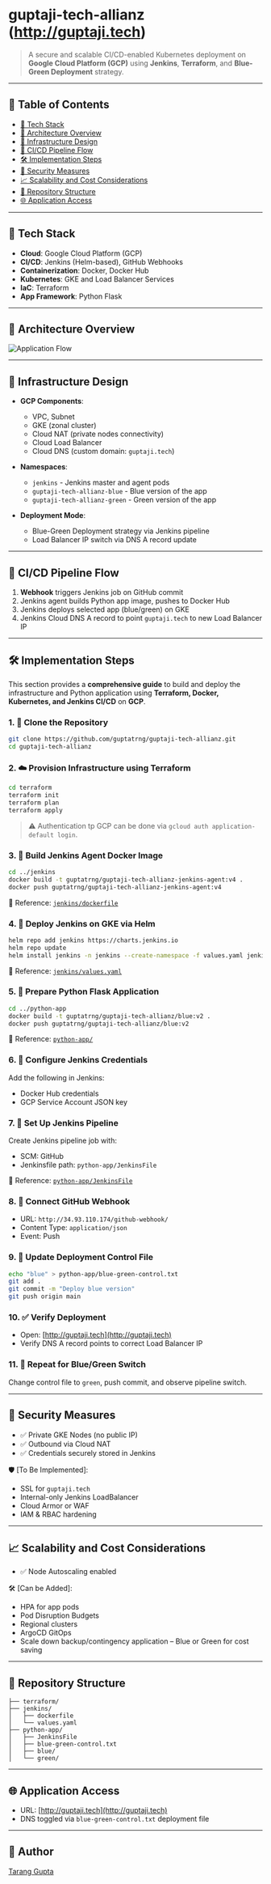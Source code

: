 
# guptaji-tech-allianz (http://guptaji.tech)

> A secure and scalable CI/CD-enabled Kubernetes deployment on **Google Cloud Platform (GCP)** using **Jenkins**, **Terraform**, and **Blue-Green Deployment** strategy.

---

## 📑 Table of Contents

- [🧰 Tech Stack](#-tech-stack)
- [📌 Architecture Overview](#-architecture-overview)
- [🔧 Infrastructure Design](#-infrastructure-design)
- [🚀 CI/CD Pipeline Flow](#-cicd-pipeline-flow)
- [🛠️ Implementation Steps](#️-implementation-steps)
- [🔐 Security Measures](#-security-measures)
- [📈 Scalability and Cost Considerations](#-scalability-and-cost-considerations)
- [📎 Repository Structure](#-repository-structure)
- [🌐 Application Access](#-application-access)

---

## 🧰 Tech Stack

- **Cloud**: Google Cloud Platform (GCP)
- **CI/CD**: Jenkins (Helm-based), GitHub Webhooks
- **Containerization**: Docker, Docker Hub
- **Kubernetes**: GKE and Load Balancer Services
- **IaC**: Terraform
- **App Framework**: Python Flask

---

## 📌 Architecture Overview

![Application Flow](./guptaji-tech-allianz-app.png)

---

## 🔧 Infrastructure Design

- **GCP Components**:
  - VPC, Subnet
  - GKE (zonal cluster)
  - Cloud NAT (private nodes connectivity)
  - Cloud Load Balancer
  - Cloud DNS (custom domain: `guptaji.tech`)

- **Namespaces**:
  - `jenkins` - Jenkins master and agent pods
  - `guptaji-tech-allianz-blue` - Blue version of the app
  - `guptaji-tech-allianz-green` - Green version of the app

- **Deployment Mode**:
  - Blue-Green Deployment strategy via Jenkins pipeline
  - Load Balancer IP switch via DNS A record update

---

## 🚀 CI/CD Pipeline Flow

1. **Webhook** triggers Jenkins job on GitHub commit
2. Jenkins agent builds Python app image, pushes to Docker Hub
3. Jenkins deploys selected app (blue/green) on GKE
4. Jenkins Cloud DNS A record to point `guptaji.tech` to new Load Balancer IP

---

## 🛠️ Implementation Steps

This section provides a **comprehensive guide** to build and deploy the infrastructure and Python application using **Terraform, Docker, Kubernetes, and Jenkins CI/CD** on **GCP**.

### 1. 🔨 Clone the Repository

```bash
git clone https://github.com/guptatrng/guptaji-tech-allianz.git
cd guptaji-tech-allianz
```

### 2. ☁️ Provision Infrastructure using Terraform

```bash
cd terraform
terraform init
terraform plan
terraform apply
```

> ⚠️ Authentication tp GCP can be done via `gcloud auth application-default login`.

### 3. 🧱 Build Jenkins Agent Docker Image

```bash
cd ../jenkins
docker build -t guptatrng/guptaji-tech-allianz-jenkins-agent:v4 .
docker push guptatrng/guptaji-tech-allianz-jenkins-agent:v4
```

📁 Reference: [`jenkins/dockerfile`](https://github.com/guptatrng/guptaji-tech-allianz/blob/main/jenkins/dockerfile)

### 4. 🚀 Deploy Jenkins on GKE via Helm

```bash
helm repo add jenkins https://charts.jenkins.io
helm repo update
helm install jenkins -n jenkins --create-namespace -f values.yaml jenkins/jenkins
```

📁 Reference: [`jenkins/values.yaml`](https://github.com/guptatrng/guptaji-tech-allianz/blob/main/jenkins/values.yaml)

### 5. 🐍 Prepare Python Flask Application

```bash
cd ../python-app
docker build -t guptatrng/guptaji-tech-allianz/blue:v2 .
docker push guptatrng/guptaji-tech-allianz/blue:v2
```

📁 Reference: [`python-app/`](https://github.com/guptatrng/guptaji-tech-allianz/tree/main/python-app)

### 6. 🔐 Configure Jenkins Credentials

Add the following in Jenkins:
- Docker Hub credentials
- GCP Service Account JSON key

### 7. 🧪 Set Up Jenkins Pipeline

Create Jenkins pipeline job with:
- SCM: GitHub
- Jenkinsfile path: `python-app/JenkinsFile`

📁 Reference: [`python-app/JenkinsFile`](https://github.com/guptatrng/guptaji-tech-allianz/blob/main/python-app/JenkinsFile)

### 8. 🔄 Connect GitHub Webhook

- URL: `http://34.93.110.174/github-webhook/`
- Content Type: `application/json`
- Event: Push

### 9. 📄 Update Deployment Control File

```bash
echo "blue" > python-app/blue-green-control.txt
git add .
git commit -m "Deploy blue version"
git push origin main
```

### 10. ✅ Verify Deployment

- Open: [http://guptaji.tech](http://guptaji.tech)
- Verify DNS A record points to correct Load Balancer IP

### 11. 🔁 Repeat for Blue/Green Switch

Change control file to `green`, push commit, and observe pipeline switch.

---

## 🔐 Security Measures

- ✅ Private GKE Nodes (no public IP)
- ✅ Outbound via Cloud NAT
- ✅ Credentials securely stored in Jenkins

🛡️ [To Be Implemented]:
- SSL for `guptaji.tech`
- Internal-only Jenkins LoadBalancer
- Cloud Armor or WAF
- IAM & RBAC hardening

---

## 📈 Scalability and Cost Considerations

- ✅ Node Autoscaling enabled

🛠️ [Can be Added]:
- HPA for app pods
- Pod Disruption Budgets
- Regional clusters
- ArgoCD GitOps
- Scale down backup/contingency application – Blue or Green for cost saving

---

## 📎 Repository Structure

```
├── terraform/                    
├── jenkins/
│   ├── dockerfile                
│   └── values.yaml              
├── python-app/
│   ├── JenkinsFile              
│   ├── blue-green-control.txt   
│   ├── blue/                    
│   └── green/                   
```

---

## 🌐 Application Access

- URL: [http://guptaji.tech](http://guptaji.tech)
- DNS toggled via `blue-green-control.txt` deployment file

---

## 🧠 Author

[Tarang Gupta](https://github.com/guptatrng)